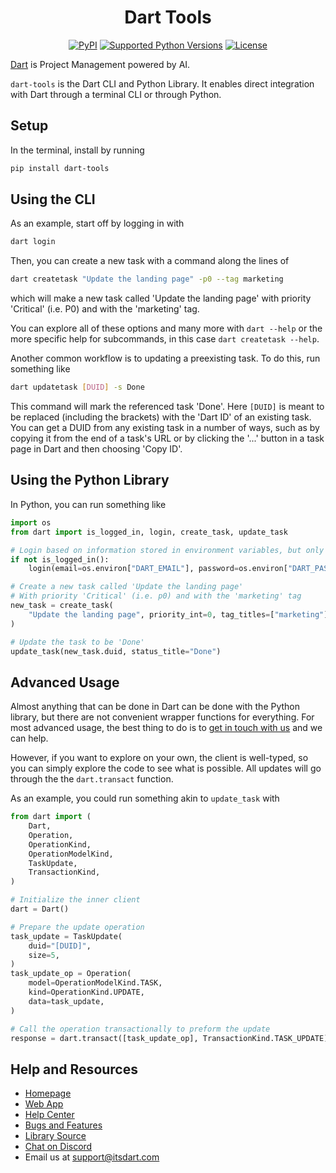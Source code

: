 <div align="center">
  <h1>Dart Tools</h1>
  <p>
    <a href="https://pypi.org/project/dart-tools"><img src="https://img.shields.io/pypi/v/dart-tools.svg" alt="PyPI"></a>
    <a href="tox.ini"><img src="https://img.shields.io/pypi/pyversions/dart-tools" alt="Supported Python Versions"></a>
    <a href="LICENSE"><img src="https://img.shields.io/github/license/its-dart/dart-tools" alt="License"></a>
  </p>
</div>

[Dart](https://itsdart.com?nr=1) is Project Management powered by AI.

`dart-tools` is the Dart CLI and Python Library. It enables direct integration with Dart through a terminal CLI or through Python.


## Setup

In the terminal, install by running
```bash
pip install dart-tools
```


## Using the CLI

As an example, start off by logging in with
```bash
dart login
```

Then, you can create a new task with a command along the lines of
```bash
dart createtask "Update the landing page" -p0 --tag marketing
```
which will make a new task called 'Update the landing page' with priority 'Critical' (i.e. P0) and with the 'marketing' tag.

You can explore all of these options and many more with `dart --help` or the more specific help for subcommands, in this case `dart createtask --help`.

Another common workflow is to updating a preexisting task. To do this, run something like
```bash
dart updatetask [DUID] -s Done
```
This command will mark the referenced task 'Done'. Here `[DUID]` is meant to be replaced (including the brackets) with the 'Dart ID' of an existing task. You can get a DUID from any existing task in a number of ways, such as by copying it from the end of a task's URL or by clicking the '...' button in a task page in Dart and then choosing 'Copy ID'.


## Using the Python Library

In Python, you can run something like
```python
import os
from dart import is_logged_in, login, create_task, update_task

# Login based on information stored in environment variables, but only if needed
if not is_logged_in():
    login(email=os.environ["DART_EMAIL"], password=os.environ["DART_PASSWORD"])

# Create a new task called 'Update the landing page'
# With priority 'Critical' (i.e. p0) and with the 'marketing' tag
new_task = create_task(
    "Update the landing page", priority_int=0, tag_titles=["marketing"]
)

# Update the task to be 'Done'
update_task(new_task.duid, status_title="Done")
```


## Advanced Usage

Almost anything that can be done in Dart can be done with the Python library, but there are not convenient wrapper functions for everything.
For most advanced usage, the best thing to do is to [get in touch with us](mailto:support@itsdart.com) and we can help.

However, if you want to explore on your own, the client is well-typed, so you can simply explore the code to see what is possible.
All updates will go through the the `dart.transact` function.

As an example, you could run something akin to `update_task` with
```python
from dart import (
    Dart,
    Operation,
    OperationKind,
    OperationModelKind,
    TaskUpdate,
    TransactionKind,
)

# Initialize the inner client
dart = Dart()

# Prepare the update operation
task_update = TaskUpdate(
    duid="[DUID]",
    size=5,
)
task_update_op = Operation(
    model=OperationModelKind.TASK,
    kind=OperationKind.UPDATE,
    data=task_update,
)

# Call the operation transactionally to preform the update
response = dart.transact([task_update_op], TransactionKind.TASK_UPDATE)
```


## Help and Resources

- [Homepage](https://www.itsdart.com/?nr=1)
- [Web App](https://app.itsdart.com/)
- [Help Center](https://its-dart.notion.site/Dart-Help-Center-8206a2aa2956496f8988b7b32cdcd205)
- [Bugs and Features](https://github.com/its-dart/dart-tools/issues)
- [Library Source](https://github.com/its-dart/dart-tools/)
- [Chat on Discord](https://discord.gg/RExv8jEkSh)
- Email us at [support@itsdart.com](mailto:support@itsdart.com)
